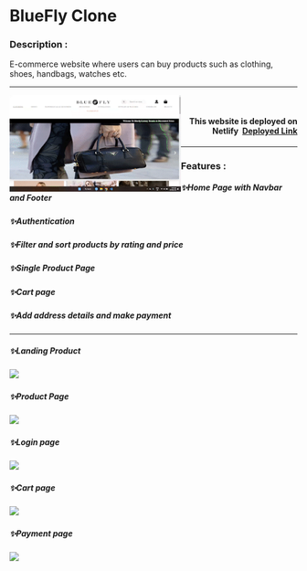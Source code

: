 <h1>BlueFly Clone</h1>
 
<h3>Description :</h3>
E-commerce website where users can buy products such as clothing, shoes, handbags, watches etc.

---

<span>&nbsp;<img align="left" width="300px" alt="picture of coder" src="https://github.com/Abhi11sep/Abhi11sep/blob/main/blue%20fly.gif"/></span>
<h4 align="right">&nbsp;This website is deployed on Netlify  &nbsp;<a align="right" href=""/>Deployed Link</a></h4>














---






<h3>Features :</h3>
<h5>✨Home Page with Navbar and Footer</h5>
<h5>✨Authentication</h5>
<h5>✨Filter and sort products by rating and price</h5>
<h5>✨Single Product Page</h5>
<h5>✨Cart page</h5>
<h5>✨Add address details and make payment </h5>

---

<!-- <h3>Some Glimps of Project :</h3>
![Screenshot (3)](https://user-images.githubusercontent.com/107463246/221780846-9a63f4ec-f701-42a6-9e71-93530e872fa4.png)
![Screenshot (4)](https://user-images.githubusercontent.com/107463246/221781157-17d9e377-17fc-4bf5-91f1-1377a0c70d0c.png)
![Screenshot (5)](https://user-images.githubusercontent.com/107463246/221781360-d81e8e96-fab7-4625-9266-d34ce2e6702a.png)
![Screenshot (6)](https://user-images.githubusercontent.com/107463246/221781487-16dc7bc5-21e3-4632-bc7f-0d381c7fa2d7.png)
![Screenshot (7)](https://user-images.githubusercontent.com/107463246/221781602-a54ed382-4dc1-47f0-a51f-1129d9eca66d.png)

-->

<h5>✨Landing Product</h5>
<img src="https://user-images.githubusercontent.com/107463246/221780846-9a63f4ec-f701-42a6-9e71-93530e872fa4.png"/>

<h5>✨Product Page</h5>
<img src="https://user-images.githubusercontent.com/107463246/221781157-17d9e377-17fc-4bf5-91f1-1377a0c70d0c.png"/>

<h5>✨Login page</h5>
<img src="https://user-images.githubusercontent.com/107463246/221781360-d81e8e96-fab7-4625-9266-d34ce2e6702a.png"/>

<h5>✨Cart page</h5>
<img src="https://user-images.githubusercontent.com/107463246/221781487-16dc7bc5-21e3-4632-bc7f-0d381c7fa2d7.png" />

<h5>✨Payment page</h5>
<img src="https://user-images.githubusercontent.com/107463246/221781602-a54ed382-4dc1-47f0-a51f-1129d9eca66d.png"/>


